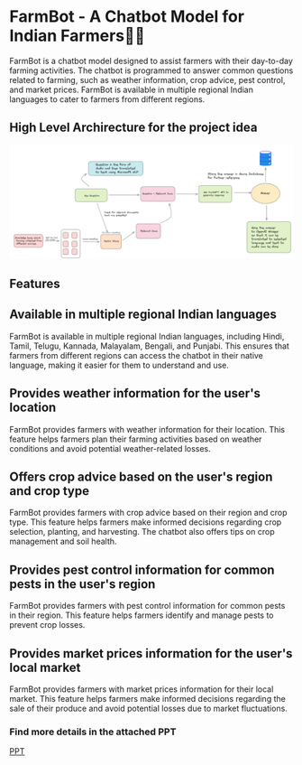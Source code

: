 # FarmBot - A Chatbot Model for Indian Farmers👨‍🌾
FarmBot is a chatbot model designed to assist farmers with their day-to-day farming activities. The chatbot is programmed to answer common questions related to farming, such as weather information, crop advice, pest control, and market prices. FarmBot is available in multiple regional Indian languages to cater to farmers from different regions.

## High Level Archirecture for the project idea
<img alt="FarmBot - High level Architecture" src="/Architecture.png">

## Features

## Available in multiple regional Indian languages
FarmBot is available in multiple regional Indian languages, including Hindi, Tamil, Telugu, Kannada, Malayalam, Bengali, and Punjabi. This ensures that farmers from different regions can access the chatbot in their native language, making it easier for them to understand and use.

## Provides weather information for the user's location
FarmBot provides farmers with weather information for their location. This feature helps farmers plan their farming activities based on weather conditions and avoid potential weather-related losses.

## Offers crop advice based on the user's region and crop type
FarmBot provides farmers with crop advice based on their region and crop type. This feature helps farmers make informed decisions regarding crop selection, planting, and harvesting. The chatbot also offers tips on crop management and soil health.

## Provides pest control information for common pests in the user's region
FarmBot provides farmers with pest control information for common pests in their region. This feature helps farmers identify and manage pests to prevent crop losses.

## Provides market prices information for the user's local market
FarmBot provides farmers with market prices information for their local market. This feature helps farmers make informed decisions regarding the sale of their produce and avoid potential losses due to market fluctuations.

### Find more details in the attached PPT
[PPT](/PLEDGE_TO_PROGRES_Microsoft_Sustainability.pptx)
